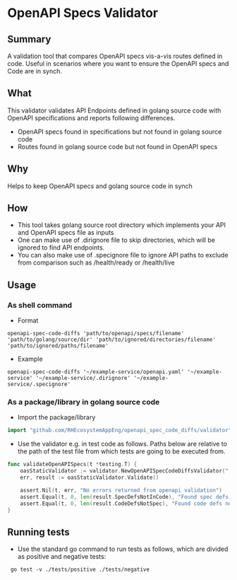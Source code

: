 # OpenAPI Specs Validator

## Summary
A validation tool that compares OpenAPI specs vis-a-vis routes defined in code. Useful in scenarios where you want to ensure the OpenAPI specs and Code are in synch.

## What
This validator validates API Endpoints defined in golang source code with OpenAPI specifications and reports following differences.
* OpenAPI specs found in specifications but not found in golang source code
* Routes found in golang source code but not found in OpenAPI specs

## Why
Helps to keep OpenAPI specs and golang source code in synch

## How
* This tool takes golang source root directory which implements your API and OpenAPI specs file as inputs
* One can make use of .dirignore file to skip directories, which will be ignored to find API endpoints.
* You can also make use of .specignore file to ignore API paths to exclude from comparison such as /health/ready or /health/live

## Usage
### As shell command
* Format
```shell
openapi-spec-code-diffs 'path/to/openapi/specs/filename' 'path/to/golang/source/dir' 'path/to/ignored/directories/filename' 'path/to/ignored/paths/filename'
```
* Example
```shell
openapi-spec-code-diffs '~/example-service/openapi.yaml' '~/example-service' '~/example-service/.dirignore' '~/example-service/.specignore'
```

### As a package/library in golang source code
* Import the package/library
```go
import "github.com/RHEcosystemAppEng/openapi_spec_code_diffs/validator"
```

* Use the validator e.g. in test code as follows. Paths below are relative to the path of the test file from which tests are going to be executed from.
```go
func validateOpenAPISpecs(t *testing.T) {
	oasStaticValidator := validator.NewOpenAPISpecCodeDiffsValidator("./oasStaticValidator/.dirignore", "./oasStaticValidator/.specignore", "../../", "../../openapi.yaml")
	err, result := oasStaticValidator.Validate()

	assert.Nil(t, err, "No errors returned from openapi validation")
	assert.Equal(t, 0, len(result.SpecDefsNotInCode), "Found spec defs not implemented in code", len(result.SpecDefsNotInCode))
	assert.Equal(t, 0, len(result.CodeDefsNotSpec), "Found code defs not reflected in specs", len(result.CodeDefsNotSpec))
}
```

## Running tests
* Use the standard go command to run tests as follows, which are divided as positive and negative tests:
```shell
 go test -v ./tests/positive ./tests/negative
```